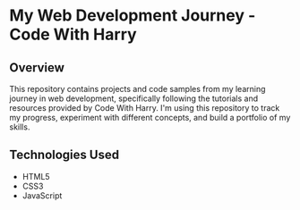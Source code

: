 # My Web Development Journey - Code With Harry

## Overview

This repository contains projects and code samples from my learning journey in web development, specifically following the tutorials and resources provided by Code With Harry.  I'm using this repository to track my progress, experiment with different concepts, and build a portfolio of my skills.


## Technologies Used

*   HTML5
*   CSS3
*   JavaScript

